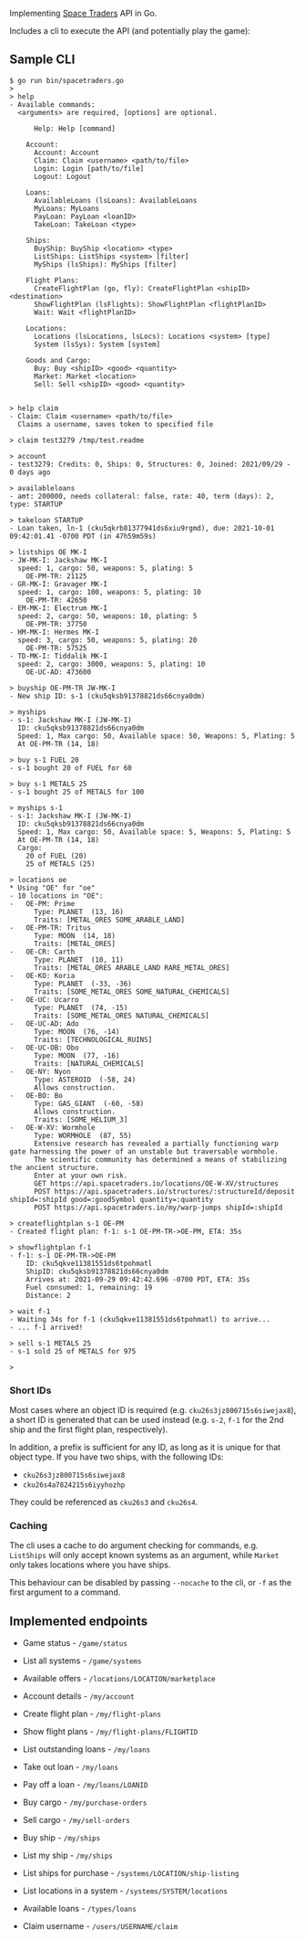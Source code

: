 Implementing [Space Traders](https://spacetraders.io) API in Go.

Includes a cli to execute the API (and potentially play the game):

## Sample CLI

```
$ go run bin/spacetraders.go
> 
> help
- Available commands:
  <arguments> are required, [options] are optional.
  
      Help: Help [command]
  
    Account:
      Account: Account
      Claim: Claim <username> <path/to/file>
      Login: Login [path/to/file]
      Logout: Logout
  
    Loans:
      AvailableLoans (lsLoans): AvailableLoans
      MyLoans: MyLoans
      PayLoan: PayLoan <loanID>
      TakeLoan: TakeLoan <type>
  
    Ships:
      BuyShip: BuyShip <location> <type>
      ListShips: ListShips <system> [filter]
      MyShips (lsShips): MyShips [filter]
  
    Flight Plans:
      CreateFlightPlan (go, fly): CreateFlightPlan <shipID> <destination>
      ShowFlightPlan (lsFlights): ShowFlightPlan <flightPlanID>
      Wait: Wait <flightPlanID>
  
    Locations:
      Locations (lsLocations, lsLocs): Locations <system> [type]
      System (lsSys): System [system]
  
    Goods and Cargo:
      Buy: Buy <shipID> <good> <quantity>
      Market: Market <location>
      Sell: Sell <shipID> <good> <quantity>
  

> help claim
- Claim: Claim <username> <path/to/file>
  Claims a username, saves token to specified file

> claim test3279 /tmp/test.readme

> account
- test3279: Credits: 0, Ships: 0, Structures: 0, Joined: 2021/09/29 - 0 days ago

> availableloans
- amt: 200000, needs collateral: false, rate: 40, term (days): 2, type: STARTUP

> takeloan STARTUP
- Loan taken, ln-1 (cku5qkrb81377941ds6xiu9rgmd), due: 2021-10-01 09:42:01.41 -0700 PDT (in 47h59m59s)

> listships OE MK-I
- JW-MK-I: Jackshaw MK-I
  speed: 1, cargo: 50, weapons: 5, plating: 5
    OE-PM-TR: 21125
- GR-MK-I: Gravager MK-I
  speed: 1, cargo: 100, weapons: 5, plating: 10
    OE-PM-TR: 42650
- EM-MK-I: Electrum MK-I
  speed: 2, cargo: 50, weapons: 10, plating: 5
    OE-PM-TR: 37750
- HM-MK-I: Hermes MK-I
  speed: 3, cargo: 50, weapons: 5, plating: 20
    OE-PM-TR: 57525
- TD-MK-I: Tiddalik MK-I
  speed: 2, cargo: 3000, weapons: 5, plating: 10
    OE-UC-AD: 473600

> buyship OE-PM-TR JW-MK-I
- New ship ID: s-1 (cku5qksb91378821ds66cnya0dm)

> myships
- s-1: Jackshaw MK-I (JW-MK-I)
  ID: cku5qksb91378821ds66cnya0dm
  Speed: 1, Max cargo: 50, Available space: 50, Weapons: 5, Plating: 5
  At OE-PM-TR (14, 18)

> buy s-1 FUEL 20
- s-1 bought 20 of FUEL for 60

> buy s-1 METALS 25
- s-1 bought 25 of METALS for 100

> myships s-1
- s-1: Jackshaw MK-I (JW-MK-I)
  ID: cku5qksb91378821ds66cnya0dm
  Speed: 1, Max cargo: 50, Available space: 5, Weapons: 5, Plating: 5
  At OE-PM-TR (14, 18)
  Cargo:
    20 of FUEL (20)
    25 of METALS (25)

> locations oe
* Using "OE" for "oe"
- 10 locations in "OE":
-   OE-PM: Prime
      Type: PLANET  (13, 16)
      Traits: [METAL_ORES SOME_ARABLE_LAND]
-   OE-PM-TR: Tritus
      Type: MOON  (14, 18)
      Traits: [METAL_ORES]
-   OE-CR: Carth
      Type: PLANET  (10, 11)
      Traits: [METAL_ORES ARABLE_LAND RARE_METAL_ORES]
-   OE-KO: Koria
      Type: PLANET  (-33, -36)
      Traits: [SOME_METAL_ORES SOME_NATURAL_CHEMICALS]
-   OE-UC: Ucarro
      Type: PLANET  (74, -15)
      Traits: [SOME_METAL_ORES NATURAL_CHEMICALS]
-   OE-UC-AD: Ado
      Type: MOON  (76, -14)
      Traits: [TECHNOLOGICAL_RUINS]
-   OE-UC-OB: Obo
      Type: MOON  (77, -16)
      Traits: [NATURAL_CHEMICALS]
-   OE-NY: Nyon
      Type: ASTEROID  (-58, 24)
      Allows construction.
-   OE-BO: Bo
      Type: GAS_GIANT  (-60, -58)
      Allows construction.
      Traits: [SOME_HELIUM_3]
-   OE-W-XV: Wormhole
      Type: WORMHOLE  (87, 55)
      Extensive research has revealed a partially functioning warp gate harnessing the power of an unstable but traversable wormhole.
      The scientific community has determined a means of stabilizing the ancient structure.
      Enter at your own risk.
      GET https://api.spacetraders.io/locations/OE-W-XV/structures
      POST https://api.spacetraders.io/structures/:structureId/deposit shipId=:shipId good=:goodSymbol quantity=:quantity
      POST https://api.spacetraders.io/my/warp-jumps shipId=:shipId

> createflightplan s-1 OE-PM
- Created flight plan: f-1: s-1 OE-PM-TR->OE-PM, ETA: 35s

> showflightplan f-1
- f-1: s-1 OE-PM-TR->OE-PM
    ID: cku5qkve11381551ds6tpohmatl
    ShipID: cku5qksb91378821ds66cnya0dm
    Arrives at: 2021-09-29 09:42:42.696 -0700 PDT, ETA: 35s
    Fuel consumed: 1, remaining: 19
    Distance: 2

> wait f-1
- Waiting 34s for f-1 (cku5qkve11381551ds6tpohmatl) to arrive...
- ... f-1 arrived!

> sell s-1 METALS 25
- s-1 sold 25 of METALS for 975

> 
```

### Short IDs

Most cases where an object ID is required (e.g. `cku26s3jz800715s6siwejax8`), a
short ID is generated that can be used instead (e.g. `s-2`, `f-1` for the 2nd
ship and the first flight plan, respectively).

In addition, a prefix is sufficient for any ID, as long as it is unique for
that object type. If you have two ships, with the following IDs:

* `cku26s3jz800715s6siwejax8`
* `cku26s4a7824215s6iyyhozhp`

They could be referenced as `cku26s3` and `cku26s4`.

### Caching

The cli uses a cache to do argument checking for commands, e.g. `ListShips`
will only accept known systems as an argument, while `Market` only takes
locations where you have ships.

This behaviour can be disabled by passing `--nocache` to the cli, or `-f` as
the first argument to a command.

## Implemented endpoints


* Game status - `/game/status`

* List all systems - `/game/systems`

* Available offers - `/locations/LOCATION/marketplace`

* Account details - `/my/account`

* Create flight plan - `/my/flight-plans`

* Show flight plans - `/my/flight-plans/FLIGHTID`

* List outstanding loans - `/my/loans`

* Take out loan - `/my/loans`

* Pay off a loan - `/my/loans/LOANID`

* Buy cargo - `/my/purchase-orders`

* Sell cargo - `/my/sell-orders`

* Buy ship - `/my/ships`

* List my ship - `/my/ships`

* List ships for purchase - `/systems/LOCATION/ship-listing`

* List locations in a system - `/systems/SYSTEM/locations`

* Available loans - `/types/loans`

* Claim username - `/users/USERNAME/claim`

